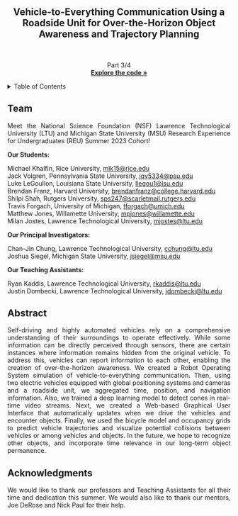 <br />
<div align="center">
  <h2>Vehicle-to-Everything Communication Using a Roadside Unit for Over-the-Horizon Object Awareness and Trajectory Planning</h2>
  
  <br/>

  <p align="center">
    Part 3/4
    <br />
    <a href="https://github.com/michael-khalfin/v2x_pkg"><strong>Explore the code »</strong></a>
  </p>
</div>

<!-- TABLE OF CONTENTS -->
<details>
  <summary>Table of Contents</summary>
  <ol>
    <li><a href="#team">Team</a></li>
    <li><a href="#abstract">Abstract</a></li>
    <li><a href="#acknowledgments">Acknowledgments</a></li>
  </ol>
</details>

<!-- Team -->
## Team
<p align="justify">
  Meet the National Science Foundation (NSF) Lawrence Technological University (LTU) and Michigan State University (MSU) 
  Research Experience for Undergraduates (REU) Summer 2023 Cohort!
</p>
<p>
  <b>Our Students:</b>
</p>
<p>
  Michael Khalfin, Rice University, <a href="mailto:mlk15@rice.edu">mlk15@rice.edu</a><br>
  Jack Volgren, Pennsylvania State University, <a href="mailto:jqv5334@psu.edu">jqv5334@psu.edu</a><br>
  Luke LeGoullon, Louisiana State University, <a href="mailto:llegou1@lsu.edu">llegou1@lsu.edu</a><br>
  Brendan Franz, Harvard University, <a href="mailto:brendanfranz@college.harvard.edu">brendanfranz@college.harvard.edu</a><br>
  Shilpi Shah, Rutgers University, <a href="mailto:sps247@scarletmail.rutgers.edu">sps247@scarletmail.rutgers.edu</a><br>
  Travis Forgach, University of Michigan, <a href="mailto:tforgach@umich.edu">tforgach@umich.edu</a><br>
  Matthew Jones, Willamette University, <a href="mailto:mpjones@willamette.edu">mpjones@willamette.edu</a><br>
  Milan Jostes, Lawrence Technological University, <a href="mailto:mjostes@ltu.edu">mjostes@ltu.edu</a>
</p>
<p> 
  <b>Our Principal Investigators:</b>
</p>
<p>
  Chan-Jin Chung, Lawrence Technological University, <a href="mailto:cchung@ltu.edu">cchung@ltu.edu</a><br>
  Joshua Siegel, Michigan State University, <a href="mailto:jsiegel@msu.edu">jsiegel@msu.edu</a>
</p>
<p>
  <b>Our Teaching Assistants:</b>
</p>
<p>
  Ryan Kaddis, Lawrence Technological University, <a href="mailto:rkaddis@ltu.edu">rkaddis@ltu.edu</a><br>
  Justin Dombecki, Lawrence Technological University, <a href="mailto:jdombecki@ltu.edu">jdombecki@ltu.edu</a>
</p>

<!-- Abstract -->
## Abstract
<div align="left">
  <p align="justify">
    Self-driving and highly automated vehicles rely on a comprehensive understanding of their surroundings to operate effectively. 
    While some information can be directly perceived through sensors, there are certain instances where information remains hidden 
    from the original vehicle. To address this, vehicles can report information to each other, enabling the creation of 
    over-the-horizon awareness. We created a Robot Operating System  simulation of vehicle-to-everything communication. Then, using 
    two electric vehicles equipped with global positioning systems and cameras and a roadside unit, we aggregated time, position, 
    and navigation information. Also, we trained a deep learning model to detect cones in real-time video streams. Next, we created 
    a Web-based Graphical User Interface that automatically updates when we drive the vehicles and encounter objects. Finally, we 
    used the bicycle model and occupancy grids to predict vehicle trajectories and visualize potential collisions between vehicles 
    or among vehicles and objects. In the future, we hope to recognize other objects, and incorporate time relevance in our long-term 
    object permanence.
  </p>
</div>

<!-- Acknowledgments -->
## Acknowledgments
<div align="left">
  <p align="justify">
    We would like to thank our professors and Teaching Assistants for all their time and dedication this summer. We would also like 
    to thank our mentors, Joe DeRose and Nick Paul for their help.
  </p>
</div>
